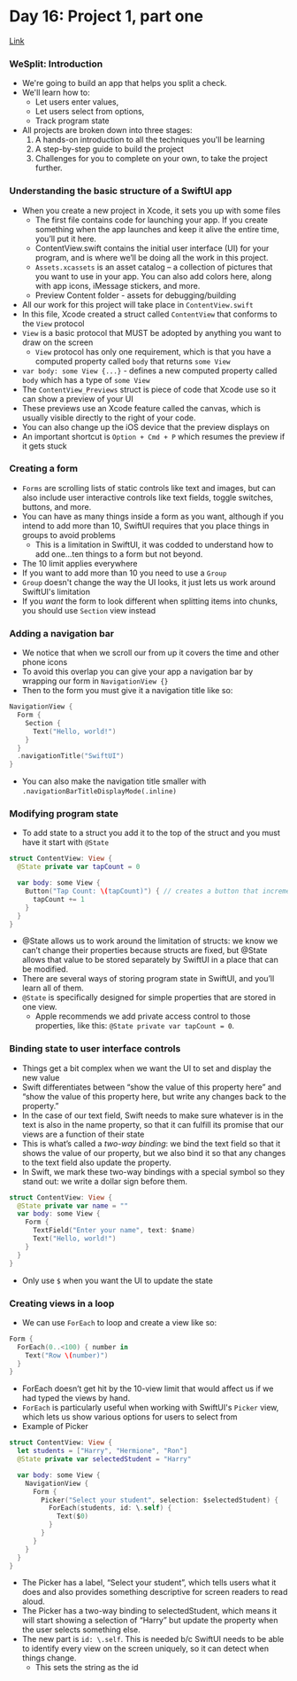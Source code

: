 # Day 16: Project 1, part one
[Link](https://www.hackingwithswift.com/100/swiftui/16)

### WeSplit: Introduction
* We're going to build an app that helps you split a check.
* We'll learn how to:
  * Let users enter values,
  * Let users select from options,
  * Track program state
* All projects are broken down into three stages:
  1. A hands-on introduction to all the techniques you'll be learning
  2. A step-by-step guide to build the project
  3. Challenges for you to complete on your own, to take the project further.

### Understanding the basic structure of a SwiftUI app
* When you create a new project in Xcode, it sets you up with some files
  * The first file contains code for launching your app. If you create something when the app launches and keep it alive the entire time, you’ll put it here.
  * ContentView.swift contains the initial user interface (UI) for your program, and is where we’ll be doing all the work in this project.
  * `Assets.xcassets` is an asset catalog – a collection of pictures that you want to use in your app. You can also add colors here, along with app icons, iMessage stickers, and more.
  * Preview Content folder - assets for debugging/building
* All our work for this project will take place in `ContentView.swift`
* In this file, Xcode created a struct called `ContentView` that conforms to the `View` protocol
* `View` is a basic protocol that MUST be adopted by anything you want to draw on the screen
  * `View` protocol has only one requirement, which is that you have a computed property called `body` that returns `some View` 
* `var body: some View {...}` - defines a new computed property called `body` which has a type of `some View`
* The `ContentView_Previews` struct is piece of code that Xcode use so it can show a preview of your UI
* These previews use an Xcode feature called the canvas, which is usually visible directly to the right of your code.
* You can also change up the iOS device that the preview displays on 
* An important shortcut is `Option + Cmd + P` which resumes the preview if it gets stuck

### Creating a form
* `Forms` are scrolling lists of static controls like text and images, but can also include user interactive controls like text fields, toggle switches, buttons, and more.
* You can have as many things inside a form as you want, although if you intend to add more than 10, SwiftUI requires that you place things in groups to avoid problems
  * This is a limitation in SwiftUI, it was codded to understand how to add one...ten things to a form but not beyond.
* The 10 limit applies everywhere
* If you want to add more than 10 you need to use a `Group`
* `Group` doesn't change the way the UI looks, it just lets us work around SwiftUI's limitation
* If you *want* the form to look different when splitting items into chunks, you should use `Section` view instead

### Adding a navigation bar
* We notice that when we scroll our from up it covers the time and other phone icons
* To avoid this overlap you can give your app a navigation bar by wrapping our form in `NavigationView {}`
* Then to the form you must give it a navigation title like so:
``` swift
NavigationView {
  Form {
    Section {
      Text("Hello, world!")
    }
  }
  .navigationTitle("SwiftUI")
}
```
* You can also make the navigation title smaller with
  `.navigationBarTitleDisplayMode(.inline)`

### Modifying program state
* To add state to a struct you add it to the top of the struct and you must have it start with `@State`
``` swift
struct ContentView: View {
  @State private var tapCount = 0

  var body: some View {
    Button("Tap Count: \(tapCount)") { // creates a button that increments the state every time you tap it
      tapCount += 1
    }
  }
}
```
* @State allows us to work around the limitation of structs: we know we can’t change their properties because structs are fixed, but @State allows that value to be stored separately by SwiftUI in a place that can be modified.
* There are several ways of storing program state in SwiftUI, and you’ll learn all of them.
* `@State` is specifically designed for simple properties that are stored in one view.
  * Apple recommends we add private access control to those properties, like this: `@State private var tapCount = 0`.

### Binding state to user interface controls
* Things get a bit complex when we want the UI to set and display the new value
* Swift differentiates between “show the value of this property here” and “show the value of this property here, but write any changes back to the property.”
* In the case of our text field, Swift needs to make sure whatever is in the text is also in the name property, so that it can fulfill its promise that our views are a function of their state
* This is what’s called a *two-way binding*: we bind the text field so that it shows the value of our property, but we also bind it so that any changes to the text field also update the property.
* In Swift, we mark these two-way bindings with a special symbol so they stand out: we write a dollar sign before them.
``` swift
struct ContentView: View {
  @State private var name = ""
  var body: some View {
    Form {
      TextField("Enter your name", text: $name)
      Text("Hello, world!")
    }
  }
}
```
* Only use `$` when you want the UI to update the state

### Creating views in a loop
* We can use `ForEach` to loop and create a view like so:
``` swift
Form {
  ForEach(0..<100) { number in
    Text("Row \(number)")
  }
}
```
* ForEach doesn’t get hit by the 10-view limit that would affect us if we had typed the views by hand.
* `ForEach` is particularly useful when working with SwiftUI's `Picker` view, which lets us show various options for users to select from
* Example of Picker
``` swift
struct ContentView: View {
  let students = ["Harry", "Hermione", "Ron"]
  @State private var selectedStudent = "Harry"

  var body: some View {
    NavigationView {
      Form {
        Picker("Select your student", selection: $selectedStudent) {
          ForEach(students, id: \.self) {
            Text($0)
          }
        }
      }
    }
  }
}
```
* The Picker has a label, “Select your student”, which tells users what it does and also provides something descriptive for screen readers to read aloud.
* The Picker has a two-way binding to selectedStudent, which means it will start showing a selection of “Harry” but update the property when the user selects something else.
* The new part is `id: \.self`. This is needed b/c SwiftUI needs to be able to identify every view on the screen uniquely, so it can detect when things change.
  * This sets the string as the id